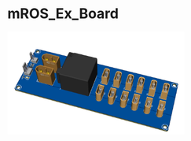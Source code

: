 # mROS_Ex_Board

<img src="https://github.com//xrobocon-d-team-control/Power-destribution-board/blob/main/3D_PCB1_2025-06-27.png?raw=true" width="360px">
